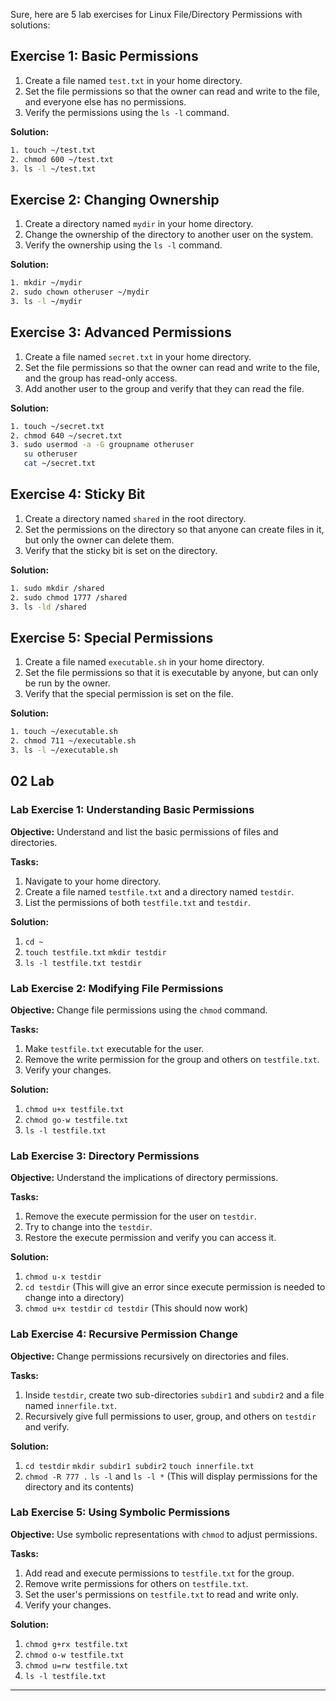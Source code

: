 Sure, here are 5 lab exercises for Linux File/Directory Permissions with solutions:

## Exercise 1: Basic Permissions

1. Create a file named `test.txt` in your home directory.
2. Set the file permissions so that the owner can read and write to the file, and everyone else has no permissions.
3. Verify the permissions using the `ls -l` command.

**Solution:**

```bash
1. touch ~/test.txt
2. chmod 600 ~/test.txt
3. ls -l ~/test.txt
```

## Exercise 2: Changing Ownership

1. Create a directory named `mydir` in your home directory.
2. Change the ownership of the directory to another user on the system.
3. Verify the ownership using the `ls -l` command.

**Solution:**

```bash
1. mkdir ~/mydir
2. sudo chown otheruser ~/mydir
3. ls -l ~/mydir
```

## Exercise 3: Advanced Permissions

1. Create a file named `secret.txt` in your home directory.
2. Set the file permissions so that the owner can read and write to the file, and the group has read-only access.
3. Add another user to the group and verify that they can read the file.

**Solution:**

```bash
1. touch ~/secret.txt
2. chmod 640 ~/secret.txt
3. sudo usermod -a -G groupname otheruser
   su otheruser
   cat ~/secret.txt
```

## Exercise 4: Sticky Bit

1. Create a directory named `shared` in the root directory.
2. Set the permissions on the directory so that anyone can create files in it, but only the owner can delete them.
3. Verify that the sticky bit is set on the directory.

**Solution:**

```bash
1. sudo mkdir /shared
2. sudo chmod 1777 /shared
3. ls -ld /shared
```

## Exercise 5: Special Permissions

1. Create a file named `executable.sh` in your home directory.
2. Set the file permissions so that it is executable by anyone, but can only be run by the owner.
3. Verify that the special permission is set on the file.

**Solution:**

```bash
1. touch ~/executable.sh
2. chmod 711 ~/executable.sh
3. ls -l ~/executable.sh
```


02 Lab
---

### **Lab Exercise 1: Understanding Basic Permissions**

**Objective:** Understand and list the basic permissions of files and directories.

**Tasks:**

1. Navigate to your home directory.
2. Create a file named `testfile.txt` and a directory named `testdir`.
3. List the permissions of both `testfile.txt` and `testdir`.

**Solution:**

1. `cd ~`
2. `touch testfile.txt`
   `mkdir testdir`
3. `ls -l testfile.txt testdir`

### **Lab Exercise 2: Modifying File Permissions**

**Objective:** Change file permissions using the `chmod` command.

**Tasks:**

1. Make `testfile.txt` executable for the user.
2. Remove the write permission for the group and others on `testfile.txt`.
3. Verify your changes.

**Solution:**

1. `chmod u+x testfile.txt`
2. `chmod go-w testfile.txt`
3. `ls -l testfile.txt`

### **Lab Exercise 3: Directory Permissions**

**Objective:** Understand the implications of directory permissions.

**Tasks:**

1. Remove the execute permission for the user on `testdir`.
2. Try to change into the `testdir`.
3. Restore the execute permission and verify you can access it.

**Solution:**

1. `chmod u-x testdir`
2. `cd testdir` (This will give an error since execute permission is needed to change into a directory)
3. `chmod u+x testdir`
   `cd testdir` (This should now work)

### **Lab Exercise 4: Recursive Permission Change**

**Objective:** Change permissions recursively on directories and files.

**Tasks:**

1. Inside `testdir`, create two sub-directories `subdir1` and `subdir2` and a file named `innerfile.txt`.
2. Recursively give full permissions to user, group, and others on `testdir` and verify.

**Solution:**

1. `cd testdir`
   `mkdir subdir1 subdir2`
   `touch innerfile.txt`
2. `chmod -R 777 .`
   `ls -l` and `ls -l *` (This will display permissions for the directory and its contents)

### **Lab Exercise 5: Using Symbolic Permissions**

**Objective:** Use symbolic representations with `chmod` to adjust permissions.

**Tasks:**

1. Add read and execute permissions to `testfile.txt` for the group.
2. Remove write permissions for others on `testfile.txt`.
3. Set the user's permissions on `testfile.txt` to read and write only.
4. Verify your changes.

**Solution:**

1. `chmod g+rx testfile.txt`
2. `chmod o-w testfile.txt`
3. `chmod u=rw testfile.txt`
4. `ls -l testfile.txt`

---

